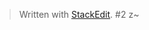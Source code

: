 


> Written with [StackEdit](https://stackedit.io/).
> #2
z~
<!--stackedit_data:
eyJoaXN0b3J5IjpbMjU4OTI0NDI3LDExODYyMjk3NDFdfQ==
-->